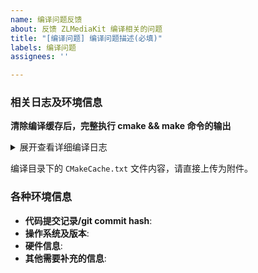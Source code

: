 ```yaml
---
name: 编译问题反馈
about: 反馈 ZLMediaKit 编译相关的问题
title: "[编译问题] 编译问题描述(必填)"
labels: 编译问题
assignees: ''

---
```


<!--
 请仔细阅读相关注释提示, 请务必根据提示填写相关信息.
 1. 信息不完整会影响问题的解决速度.
 1. 乱七八糟的渲染格式也会影响开发者心情, 同样会影响问题的解决. 提交前请务必点击 Preview/预览下反馈的显示效果.
 1. 不要删除模版内容, 模版的注释部分的内容不会显示，不需要删除，直接在各部分注释外面补充相关信息即可.
 -->

<!--
 markdown 语法参考:
 * https://docs.github.com/cn/get-started/writing-on-github/getting-started-with-writing-and-formatting-on-github/basic-writing-and-formatting-syntax
 * https://docs.github.com/en/get-started/writing-on-github/getting-started-with-writing-and-formatting-on-github/basic-writing-and-formatting-syntax
 -->

### 相关日志及环境信息

<!--
  由于编译日志通长较长, 建议将日志信息填写到下面 `````` block 内，或者上传日志文件
  -->

**清除编译缓存后，完整执行 cmake && make 命令的输出**

<details>
<summary>展开查看详细编译日志</summary>
<pre>

```
详细日志粘在这里!
```

</pre>
</details>

编译目录下的 `CMakeCache.txt` 文件内容，请直接上传为附件。

### 各种环境信息

<!--
  请填写相关环境信息, 详细的环境信息有助于快速复现定位问题.

  * 代码提交记录, 可使用命令 `git rev-parse HEAD` 进行查看.
  * 操作系统及版本, 如: Windows 10, CentOS 7, ...
  * 硬件信息, 如: Intel, AMD, ARM, 飞腾, 龙芯, ...
  -->

* **代码提交记录/git commit hash**:
* **操作系统及版本**:
* **硬件信息**:
* **其他需要补充的信息**:
